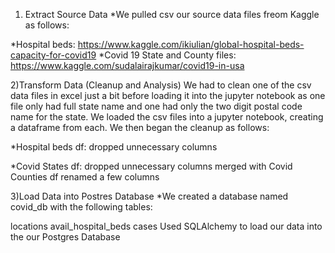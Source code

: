


1) Extract Source Data
  *We pulled csv our source data files freom Kaggle as follows:

  *Hospital beds: https://www.kaggle.com/ikiulian/global-hospital-beds-capacity-for-covid19
  *Covid 19 State and County files: https://www.kaggle.com/sudalairajkumar/covid19-in-usa



2)Transform Data (Cleanup and Analysis)
  We had to clean one of the csv data files in excel just a bit before loading it into the jupyter notebook as one file only had full state name and one had only the two digit postal code name for the state. We loaded the csv files into a jupyter notebook, creating a dataframe from each. We then began the cleanup as follows:

  *Hospital beds df:
  dropped unnecessary columns

  *Covid States df:
  dropped unnecessary columns
  merged with Covid Counties df
  renamed a few columns





3)Load Data into Postres Database
 *We created a database named covid_db with the following tables:

  locations
  avail_hospital_beds
  cases
  Used SQLAlchemy to load our data into the our Postgres Database

